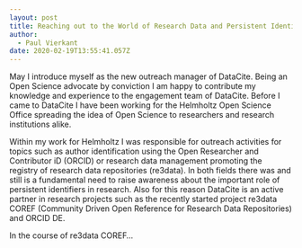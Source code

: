 ```yaml
---
layout: post
title: Reaching out to the World of Research Data and Persistent Identifiers
author:
  - Paul Vierkant
date: 2020-02-19T13:55:41.057Z
---
```

May I introduce myself as the new outreach manager of DataCite. Being an Open Science advocate by conviction I am happy to contribute my knowledge and experience to the engagement team of DataCite. Before I came to DataCite I have been working for the Helmholtz Open Science Office spreading the idea of Open Science to researchers and research institutions alike. 

Within my work for Helmholtz I was responsible for outreach activities for topics such as author identification using the Open Researcher and Contributor iD (ORCID) or research data management promoting the registry of research data repositories (re3data). In both fields there was and still is a fundamental need to raise awareness about the important role of persistent identifiers in research. Also for this reason DataCite is an active partner in research projects such as the recently started project re3data COREF (Community Driven Open Reference for Research Data Repositories) and ORCID DE. 

In the course of re3data COREF…
